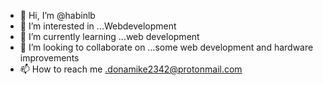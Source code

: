 - 👋 Hi, I’m @habinlb
- 👀 I’m interested in ...Webdevelopment
- 🌱 I’m currently learning ...web development
- 💞️ I’m looking to collaborate on ...some web development and hardware improvements 
- 📫 How to reach me .donamike2342@protonmail.com
